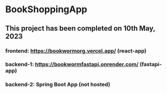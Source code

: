 # BookShoppingApp
## This project has been completed on 10th May, 2023

### frontend: https://bookwormorg.vercel.app/ (react-app)
### backend-1: https://bookwormfastapi.onrender.com/ (fastapi-app)
### backend-2: Spring Boot App (not hosted)
